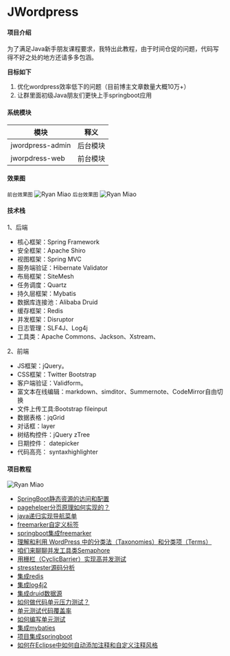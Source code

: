 # JWordpress

#### 项目介绍
为了满足Java新手朋友课程要求，我特出此教程，由于时间仓促的问题，代码写得不好之处的地方还请多多包涵。

 **目标如下** 
1. 优化wordpress效率低下的问题（目前博主文章数量大概10万+）
2. 让群里面初级Java朋友们更快上手springboot应用

#### 系统模块

| 模块         | 释义                      |
| ---------- | ----------------------- |
|jwordpress-admin | 后台模块 |
| jworpdress-web | 前台模块               |


#### 效果图
`前台效果图`
![Ryan Miao](http://www.liuhaihua.cn/wp-content/uploads/2018/08/front-1024x566.png)
`后台效果图`
![Ryan Miao](http://www.liuhaihua.cn/wp-content/uploads/2018/08/admin-1024x448.png)

#### 技术栈
1、后端

- 核心框架：Spring Framework
- 安全框架：Apache Shiro
- 视图框架：Spring MVC
- 服务端验证：Hibernate Validator
- 布局框架：SiteMesh
- 任务调度：Quartz
- 持久层框架：Mybatis
- 数据库连接池：Alibaba Druid
- 缓存框架：Redis
- 并发框架：Disruptor
- 日志管理：SLF4J、Log4j
- 工具类：Apache Commons、Jackson、Xstream、

2、前端

- JS框架：jQuery。
- CSS框架：Twitter Bootstrap
- 客户端验证：Validform。
- 富文本在线编辑：markdown、simditor、Summernote、CodeMirror自由切换
- 文件上传工具:Bootstrap fileinput
- 数据表格：jqGrid
- 对话框：layer
- 树结构控件：jQuery zTree
- 日期控件： datepicker
- 代码高亮： syntaxhighlighter


#### 项目教程

![Ryan Miao](http://www.liuhaihua.cn/wp-content/uploads/2018/08/tazst-1024x1002.png)
- [SpringBoot静态资源的访问和配置](http://www.liuhaihua.cn/archives/532855.html)
- [pagehelper分页原理如何实现的？](http://www.liuhaihua.cn/archives/531953.html)
- [java递归实现导航菜单](http://www.liuhaihua.cn/archives/531242.html)
- [freemarker自定义标签](http://www.liuhaihua.cn/archives/531237.html)
- [springboot集成freemarker](http://www.liuhaihua.cn/archives/530369.html)
- [理解和利用 WordPress 中的分类法（Taxonomies）和分类项（Terms）](http://www.liuhaihua.cn/archives/529634.html)
- [咱们来聊聊并发工具类Semaphore](http://www.liuhaihua.cn/archives/526709.html)
- [用栅栏（CyclicBarrier）实现高并发测试](http://www.liuhaihua.cn/archives/526509.html)
- [stresstester源码分析](http://www.liuhaihua.cn/archives/526445.html)
- [集成redis](http://www.liuhaihua.cn/archives/526354.html)
- [集成log4j2](http://www.liuhaihua.cn/archives/526350.html)
- [集成druid数据源](http://www.liuhaihua.cn/archives/526346.html)
- [如何做代码单元压力测试？](http://www.liuhaihua.cn/archives/526220.html)
- [单元测试代码覆盖率](http://www.liuhaihua.cn/archives/526212.html)
- [如何编写单元测试](http://www.liuhaihua.cn/archives/526146.html)
- [集成mybaties](http://www.liuhaihua.cn/archives/526121.html)
- [项目集成springboot](http://www.liuhaihua.cn/archives/525963.html)
- [如何在Eclipse中如何自动添加注释和自定义注释风格](http://www.liuhaihua.cn/archives/525179.html)
